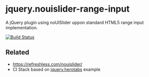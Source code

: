 # jquery.nouislider-range-input
A jQuery plugin using noUISlider uppon standard HTML5 range input implementation.

[![Build Status](https://travis-ci.org/jclaveau/jquery-nouislider-range-input.svg?branch=master)](https://travis-ci.org/jclaveau/jquery-nouislider-range-input)

## Related
+ https://refreshless.com/nouislider/
+ CI Stack based on [jquery.herotabs](https://github.com/simonsmith/jquery.herotabs) example